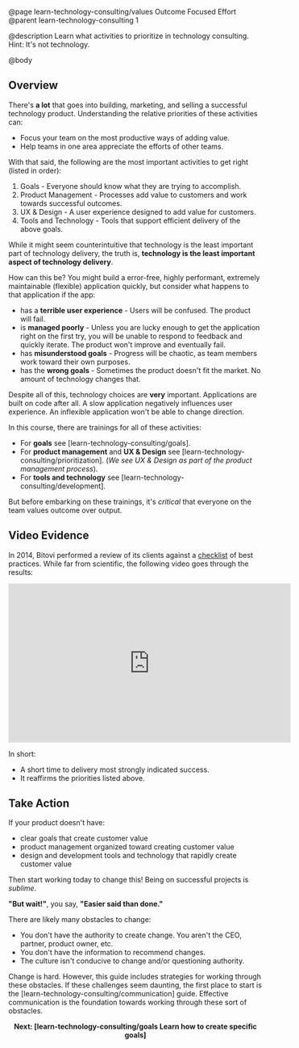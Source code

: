 @page learn-technology-consulting/values Outcome Focused Effort
@parent learn-technology-consulting 1

@description Learn what activities to prioritize in technology consulting. Hint: It's not technology.

@body

## Overview

There's __a lot__ that goes into building, marketing, and selling a successful
technology product. Understanding the relative priorities of these activities
can:

- Focus your team on the most productive ways of adding value.
- Help teams in one area appreciate the efforts of other teams.

With that said, the following are the most important activities to get right (listed in order):

1. Goals - Everyone should know what they are trying to accomplish.
2. Product Management - Processes add value to customers and work towards successful outcomes.
3. UX & Design - A user experience designed
   to add value for customers.
4. Tools and Technology - Tools that support
   efficient delivery of the above goals.

While it might seem counterintuitive
that technology is the least important part of
technology delivery, the truth is, __technology is the least important aspect of technology delivery__.

How can this be? You might build a error-free,
highly performant, extremely maintainable (flexible) application quickly, but consider what happens
to that application if the app:

- has a __terrible user experience__ - Users will be confused. The product will fail.
- is __managed poorly__ - Unless you are lucky enough to
  get the application right on the first try, you will
  be unable to respond to feedback and quickly iterate.
  The product won't improve and eventually fail.
- has __misunderstood goals__ - Progress will be chaotic,
  as team members work toward their own purposes.
- has the __wrong goals__ - Sometimes the product doesn't
  fit the market. No amount of technology changes that.

Despite all of this, technology choices are
__very__ important. Applications are built on code after all.
A slow application negatively influences user experience. An inflexible application won't be able to change direction.

In this course, there are trainings for all of these activities:

- For __goals__ see [learn-technology-consulting/goals].
- For __product management__ and __UX & Design__ see [learn-technology-consulting/prioritization]. (_We see UX & Design as part of the product management process_).
- For __tools and technology__ see [learn-technology-consulting/development].

But before embarking on these trainings, it's _critical_ that everyone
on the team values outcome over output.

## Video Evidence

In 2014, Bitovi performed a review of its clients against a
[checklist](https://github.com/bitovi/checklist) of best practices. While far from scientific, the following video goes through the results:

<iframe width="560" height="315" src="https://www.youtube.com/embed/20ebllexvuc" frameborder="0" allow="accelerometer; autoplay; encrypted-media; gyroscope; picture-in-picture" allowfullscreen></iframe>

In short:

- A short time to delivery most strongly indicated success.
- It reaffirms the priorities listed above.


## Take Action

If your product doesn't have:

- clear goals that create customer value
- product management organized toward creating customer value
- design and development tools and technology that
  rapidly create customer value

Then start working today to change this! Being on successful
projects is _sublime_.

__"But wait!"__, you say, __"Easier said than done."__

There are likely many obstacles to change:

- You don't have the authority to create change. You aren't the CEO,
  partner, product owner, etc.
- You don't have the information to recommend changes.
- The culture isn't conducive to change and/or questioning authority.

Change is hard. However, this guide includes
strategies for working through these obstacles. If these challenges
seem daunting, the first place
to start is the [learn-technology-consulting/communication]
guide. Effective communication is the foundation towards
working through these sort of obstacles.


<p style="font-weight: bold; text-align: center;">
Next: [learn-technology-consulting/goals Learn how to create specific goals]
</p>
